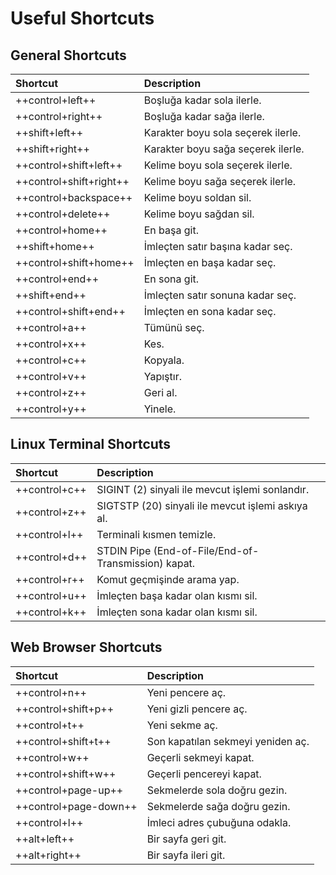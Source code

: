 # Useful Shortcuts

## General Shortcuts

| Shortcut | Description |
|:---|:---|
| ++control+left++ | Boşluğa kadar sola ilerle. |
| ++control+right++ | Boşluğa kadar sağa ilerle. |
| ++shift+left++ | Karakter boyu sola seçerek ilerle. |
| ++shift+right++ | Karakter boyu sağa seçerek ilerle. |
| ++control+shift+left++ | Kelime boyu sola seçerek ilerle. |
| ++control+shift+right++ | Kelime boyu sağa seçerek ilerle. |
| ++control+backspace++ | Kelime boyu soldan sil. |
| ++control+delete++ | Kelime boyu sağdan sil. |
| ++control+home++ | En başa git. |
| ++shift+home++ | İmleçten satır başına kadar seç. |
| ++control+shift+home++ | İmleçten en başa kadar seç. |
| ++control+end++ | En sona git. |
| ++shift+end++ | İmleçten satır sonuna kadar seç. |
| ++control+shift+end++ | İmleçten en sona kadar seç. |
| ++control+a++ | Tümünü seç. |
| ++control+x++ | Kes. |
| ++control+c++ | Kopyala. |
| ++control+v++ | Yapıştır. |
| ++control+z++ | Geri al. |
| ++control+y++ | Yinele. |

## Linux Terminal Shortcuts

| Shortcut | Description |
|:---|:---|
| ++control+c++ | SIGINT (2) sinyali ile mevcut işlemi sonlandır. |
| ++control+z++ | SIGTSTP (20) sinyali ile mevcut işlemi askıya al. |
| ++control+l++ | Terminali kısmen temizle. |
| ++control+d++ | STDIN Pipe (End-of-File/End-of-Transmission) kapat. |
| ++control+r++ | Komut geçmişinde arama yap. |
| ++control+u++ | İmleçten başa kadar olan kısmı sil. |
| ++control+k++ | İmleçten sona kadar olan kısmı sil. |

## Web Browser Shortcuts

| Shortcut | Description |
|:---|:---|
| ++control+n++ | Yeni pencere aç. |
| ++control+shift+p++ | Yeni gizli pencere aç. |
| ++control+t++ | Yeni sekme aç. |
| ++control+shift+t++ | Son kapatılan sekmeyi yeniden aç. |
| ++control+w++ | Geçerli sekmeyi kapat. |
| ++control+shift+w++ | Geçerli pencereyi kapat. |
| ++control+page-up++ | Sekmelerde sola doğru gezin. |
| ++control+page-down++ | Sekmelerde sağa doğru gezin. |
| ++control+l++ | İmleci adres çubuğuna odakla. |
| ++alt+left++ | Bir sayfa geri git. |
| ++alt+right++ | Bir sayfa ileri git. |
